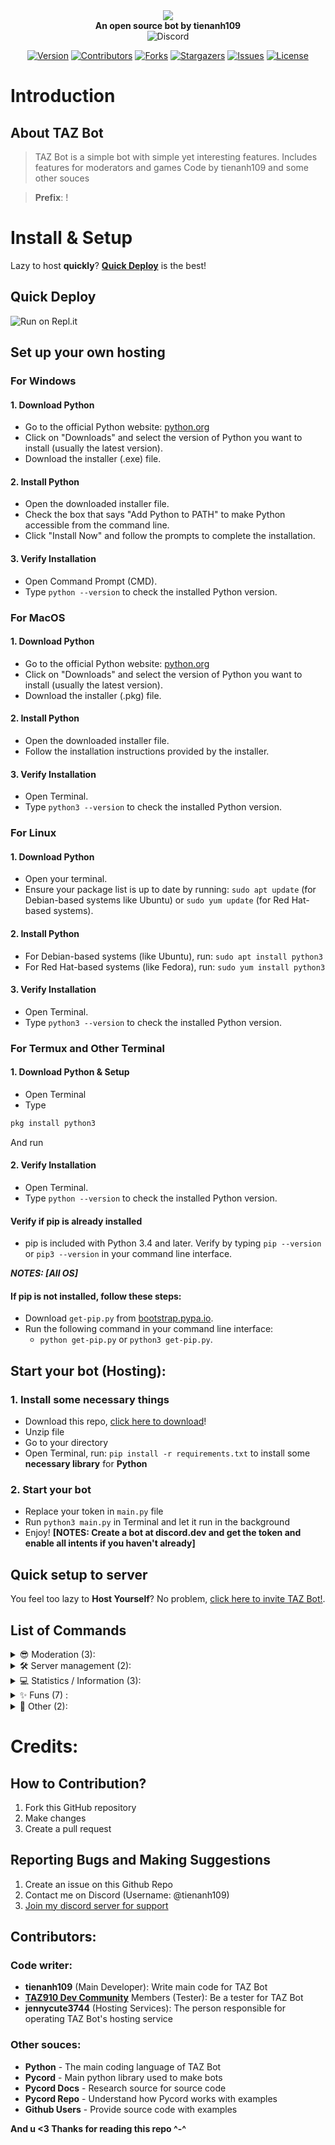 <div align="center">
<center><img src="https://raw.githubusercontent.com/tienanh109/TAZ-Discord-Bot/main/image-banner.svg"/></center>
	<!--h1>TAZ Bot</h1-->
	<b>An open source bot by tienanh109</b>
	<br>
	
<img alt="Discord" src="https://img.shields.io/discord/1205813697361215568?label=Discord&style=for-the-badge&logo=discord&color=5865F2&logoColor=white">

[![Version][version-shield]](version-url)
[![Contributors][contributors-shield]][contributors-url]
[![Forks][forks-shield]][forks-url]
[![Stargazers][stars-shield]][stars-url]
[![Issues][issues-shield]][issues-url]
[![License][license-shield]][license-url]
</div>

# Introduction
## About TAZ Bot
> TAZ Bot is a simple bot with simple yet interesting features.
> Includes features for moderators and games
> Code by tienanh109 and some other souces

> **Prefix**: !


# Install & Setup
Lazy to host **quickly**? [**Quick Deploy**](#quick-deploy) is the best!
## Quick Deploy
![Run on Repl.it](https://repl.it/badge/github/tienanh109/TAZ-Discord-Bot)
## Set up your own hosting
### For Windows
#### 1. Download Python
- Go to the official Python website: [python.org](https://www.python.org)
- Click on "Downloads" and select the version of Python you want to install (usually the latest version).
- Download the installer (.exe) file.

#### 2. Install Python
- Open the downloaded installer file.
- Check the box that says "Add Python to PATH" to make Python accessible from the command line.
- Click "Install Now" and follow the prompts to complete the installation.

#### 3. Verify Installation
- Open Command Prompt (CMD).
- Type `python --version` to check the installed Python version.

### For MacOS
#### 1. Download Python
- Go to the official Python website: [python.org](https://www.python.org)
- Click on "Downloads" and select the version of Python you want to install (usually the latest version).
- Download the installer (.pkg) file.

#### 2. Install Python
- Open the downloaded installer file.
- Follow the installation instructions provided by the installer.

#### 3. Verify Installation
- Open Terminal.
- Type `python3 --version` to check the installed Python version.

### For Linux
#### 1. Download Python
- Open your terminal.
- Ensure your package list is up to date by running: `sudo apt update` (for Debian-based systems like Ubuntu) or `sudo yum update` (for Red Hat-based systems).

#### 2. Install Python
- For Debian-based systems (like Ubuntu), run: `sudo apt install python3`
- For Red Hat-based systems (like Fedora), run: `sudo yum install python3`

#### 3. Verify Installation
- Open Terminal.
- Type `python3 --version` to check the installed Python version.

### For Termux and Other Terminal
#### 1. Download Python & Setup
- Open Terminal
- Type
```bash
pkg install python3
```
And run
#### 2. Verify Installation
- Open Terminal.
- Type `python --version` to check the installed Python version.

#### Verify if pip is already installed
- pip is included with Python 3.4 and later. Verify by typing `pip --version` or `pip3 --version` in your command line interface.

***NOTES: [All OS]***
#### If pip is not installed, follow these steps:
- Download `get-pip.py` from [bootstrap.pypa.io](https://bootstrap.pypa.io/get-pip.py).
- Run the following command in your command line interface:
  - `python get-pip.py` or `python3 get-pip.py`.

## Start your bot (Hosting):
### 1. Install some necessary things 
- Download this repo, [click here to download](https://github.com/tienanh109/TAZ-Discord-Bot/archive/refs/heads/main.zip)!
- Unzip file
- Go to your directory
- Open Terminal, run: `pip install -r requirements.txt` to install some **necessary library** for **Python**

### 2. Start your bot
- Replace your token in `main.py` file
- Run `python3 main.py` in Terminal and let it run in the background
- Enjoy!
**[NOTES: Create a bot at **discord.dev** and get the token and enable all intents if you haven't already]**

## Quick setup to server
You feel too lazy to **Host Yourself**? No problem, [click here to invite TAZ Bot!](https://discord.com/oauth2/authorize?client_id=926795496469704765&permissions=8&scope=bot).


## List of Commands
<details>
<summary>😎 Moderation (3):</summary>

- `/ban`: User a ban
- `/kick`: Kick a user
- `/timeout`: Timeout a user

</details>

<details>
<summary>🛠️ Server management (2):</summary>

- `/create-channel`: Create a new channel
- `/give_role`: Give the role to a user 

</details>

<details>
<summary>💻 Statistics / Information (3): </summary>

- `/serverinfo`: View statistics / information about the server
- `/userinfo`: View information about a user
- `/ping`: View bot latency

</details>

<details>
<summary>✨ Funs (7) :</summary>

- `/say`: Tell the bot to say anything
- `/calculate`: A Calculator on a bot (+;-;*;/)
- `/google`: Create quick google search links!
- `/ai-prompt`: Generate content from prompt!!!!
- `/tic`: Play tic tac toe game with friends on your server!
- `/guess`: Guess numbers from 1 to 10
- `/counter`: idk...

</details>

<details>
<summary>🗿 Other (2):</summary>

- `/help`: Show help & all commands
- `/invite`: Show invite link of bot

</details>

# Credits:
## How to Contribution?
1. Fork this GitHub repository
2. Make changes
3. Create a pull request

## Reporting Bugs and Making Suggestions
1. Create an issue on this Github Repo
2. Contact me on Discord (Username: @tienanh109)
3. [Join my discord server for support](https://tienanh109.github.io/dc)

## Contributors:
### Code writer:
- **tienanh109** (Main Developer): Write main code for TAZ Bot
- **[TAZ910 Dev Community](https://tienanh109.github.io/dc)** Members (Tester): Be a tester for TAZ Bot
- **jennycute3744** (Hosting Services): The person responsible for operating TAZ Bot's hosting service

### Other souces:
- **Python** - The main coding language of TAZ Bot
- **Pycord** - Main python library used to make bots
- **Pycord Docs** - Research source for source code
- **Pycord Repo** - Understand how Pycord works with examples
- **Github Users** - Provide source code with examples

**And u <3 Thanks for reading this repo ^-^**


[version-shield]: https://img.shields.io/badge/version-1.1.0_beta-purple?style=for-the-badge
[version-url]: https://github.com/tienanh109/TAZ-Discord-Bot
[contributors-shield]: https://img.shields.io/github/contributors/tienanh109/TAZ-Discord-Bot.svg?style=for-the-badge&color=blue
[contributors-url]: https://github.com/tienanh109/TAZ-Discord-Bot/graphs/contributors
[forks-shield]: https://img.shields.io/github/forks/tienanh109/TAZ-Discord-Bot.svg?style=for-the-badge&color=red
[forks-url]: https://github.com/tienanh109/TAZ-Discord-Bot/network/members
[stars-shield]: https://img.shields.io/github/stars/tienanh109/TAZ-Discord-Bot.svg?style=for-the-badge&color=yellow
[stars-url]: https://github.com/tienanh109/TAZ-Discord-Bot/stargazers
[issues-shield]: https://img.shields.io/github/issues/tienanh109/TAZ-Discord-Bot.svg?style=for-the-badge
[issues-url]: https://github.com/tienanh109/TAZ-Discord-Bot/issues
[license-shield]: https://img.shields.io/github/license/tienanh109/TAZ-Discord-Bot.svg?style=for-the-badge&&color=orange
[license-url]: https://github.com/tienanh109/TAZ-Discord-Bot/blob/master/LICENSE
